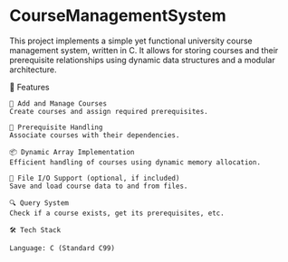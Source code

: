 # CourseManagementSystem
This project implements a simple yet functional university course management system, written in C.
It allows for storing courses and their prerequisite relationships using dynamic data structures and a modular architecture.

🚀 Features

    📝 Add and Manage Courses
    Create courses and assign required prerequisites.

    🔗 Prerequisite Handling
    Associate courses with their dependencies.

    📦 Dynamic Array Implementation
    Efficient handling of courses using dynamic memory allocation.

    💾 File I/O Support (optional, if included)
    Save and load course data to and from files.

    🔍 Query System
    Check if a course exists, get its prerequisites, etc.

    🛠️ Tech Stack

    Language: C (Standard C99)




